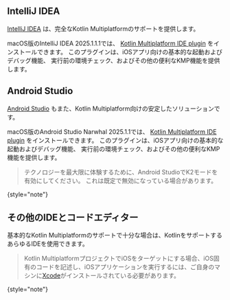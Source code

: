 [//]: # (title: 推奨されるIDEとコードエディター)

## IntelliJ IDEA

[IntelliJ IDEA](https://www.jetbrains.com/idea/) は、完全なKotlin Multiplatformのサポートを提供します。

macOS版のIntelliJ IDEA 2025.1.1.1では、
[Kotlin Multiplatform IDE plugin](https://plugins.jetbrains.com/plugin/14936-kotlin-multiplatform) をインストールできます。
このプラグインは、iOSアプリ向けの基本的な起動およびデバッグ機能、
実行前の環境チェック、およびその他の便利なKMP機能を提供します。

## Android Studio

[Android Studio](https://developer.android.com/studio) もまた、Kotlin Multiplatform向けの安定したソリューションです。

macOS版のAndroid Studio Narwhal 2025.1.1では、
[Kotlin Multiplatform IDE plugin](https://plugins.jetbrains.com/plugin/14936-kotlin-multiplatform) をインストールできます。
このプラグインは、iOSアプリ向けの基本的な起動およびデバッグ機能、
実行前の環境チェック、およびその他の便利なKMP機能を提供します。

> テクノロジーを最大限に体験するために、Android StudioでK2モードを有効にしてください。
> これは既定で無効になっている場合があります。
> 
{style="note"}

## その他のIDEとコードエディター

基本的なKotlin Multiplatformのサポートで十分な場合は、KotlinをサポートするあらゆるIDEを使用できます。

> Kotlin MultiplatformプロジェクトでiOSをターゲットにする場合、iOS固有のコードを記述し、iOSアプリケーションを実行するには、ご自身のマシンに[Xcode](https://developer.apple.com/xcode/)がインストールされている必要があります。
>
{style="note"}
